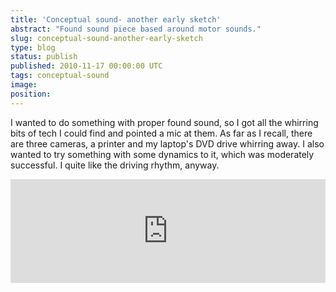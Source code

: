 ```yaml
---
title: 'Conceptual sound- another early sketch'
abstract: "Found sound piece based around motor sounds."
slug: conceptual-sound-another-early-sketch
type: blog
status: publish
published: 2010-11-17 00:00:00 UTC
tags: conceptual-sound
image: 
position: 
---
```


I wanted to do something with proper found sound, so I got all the
whirring bits of tech I could find and pointed a mic at them. As far as
I recall, there are three cameras, a printer and my laptop's DVD drive
whirring away. I also wanted to try something with some dynamics to it,
which was moderately successful. I quite like the driving rhythm,
anyway.

<iframe width="100%" height="166" scrolling="no" frameborder="no" allow="autoplay" src="https://w.soundcloud.com/player/?url=https%3A//api.soundcloud.com/tracks/7082480&amp;color=%23ff5500&amp;auto_play=false&amp;hide_related=false&amp;show_comments=true&amp;show_user=true&amp;show_reposts=false&amp;show_teaser=true"></iframe>
